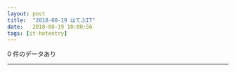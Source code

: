 ```yaml
---
layout: post
title:  "2018-08-19 はてぶIT"
date:   2018-08-19 10:00:56
tags: [it-hotentry]
---
```

0 件のデータあり

<hr>
